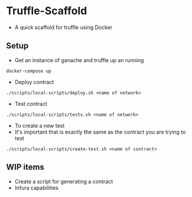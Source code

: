 # Truffle-Scaffold

* A quick scaffold for truffle using Docker

## Setup

* Get an instance of ganache and truffle up an running
```
docker-compose up
```

* Deploy contract
```
./scripts/local-scripts/deploy.sh <name of network>
```

* Test contract
```
./scripts/local-scripts/tests.sh <name of network>
```

* To create a new test
* It's important that <name of contract> is exactly the same as the contract you are trying to test
```
./scripts/local-scripts/create-test.sh <name of contract>
```

## WIP items

* Create a script for generating a contract
* Infura capabilities
